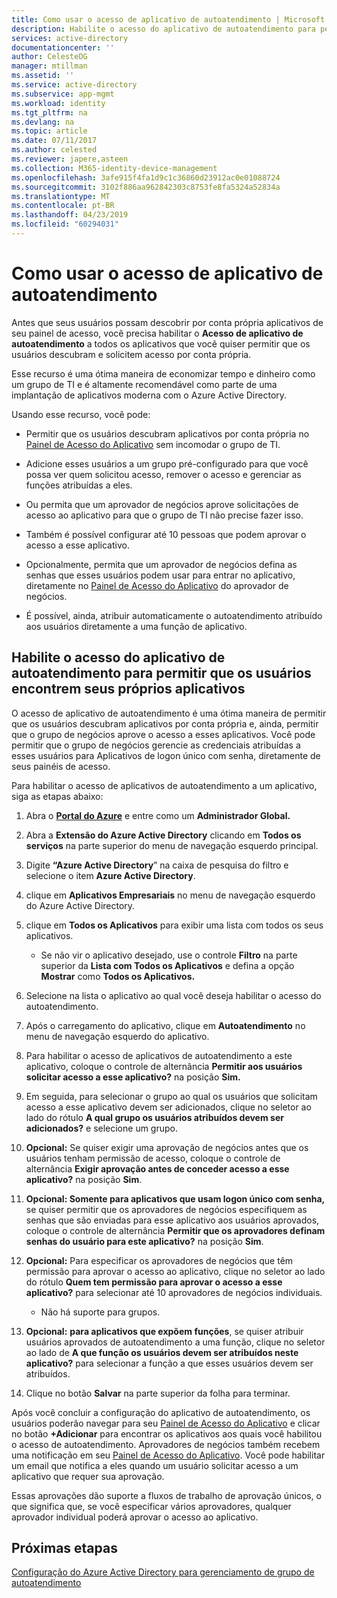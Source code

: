 ```yaml
---
title: Como usar o acesso de aplicativo de autoatendimento | Microsoft Docs
description: Habilite o acesso do aplicativo de autoatendimento para permitir que os usuários encontrem seus próprios aplicativos
services: active-directory
documentationcenter: ''
author: CelesteDG
manager: mtillman
ms.assetid: ''
ms.service: active-directory
ms.subservice: app-mgmt
ms.workload: identity
ms.tgt_pltfrm: na
ms.devlang: na
ms.topic: article
ms.date: 07/11/2017
ms.author: celested
ms.reviewer: japere,asteen
ms.collection: M365-identity-device-management
ms.openlocfilehash: 3afe915f4fa1d9c1c36860d23912ac0e01088724
ms.sourcegitcommit: 3102f886aa962842303c8753fe8fa5324a52834a
ms.translationtype: MT
ms.contentlocale: pt-BR
ms.lasthandoff: 04/23/2019
ms.locfileid: "60294031"
---
```

# <a name="how-to-use-self-service-application-access"></a>Como usar o acesso de aplicativo de autoatendimento

Antes que seus usuários possam descobrir por conta própria aplicativos de seu painel de acesso, você precisa habilitar o **Acesso de aplicativo de autoatendimento** a todos os aplicativos que você quiser permitir que os usuários descubram e solicitem acesso por conta própria.

Esse recurso é uma ótima maneira de economizar tempo e dinheiro como um grupo de TI e é altamente recomendável como parte de uma implantação de aplicativos moderna com o Azure Active Directory.

Usando esse recurso, você pode:

-   Permitir que os usuários descubram aplicativos por conta própria no [Painel de Acesso do Aplicativo](https://myapps.microsoft.com/) sem incomodar o grupo de TI.

-   Adicione esses usuários a um grupo pré-configurado para que você possa ver quem solicitou acesso, remover o acesso e gerenciar as funções atribuídas a eles.

-   Ou permita que um aprovador de negócios aprove solicitações de acesso ao aplicativo para que o grupo de TI não precise fazer isso.

-   Também é possível configurar até 10 pessoas que podem aprovar o acesso a esse aplicativo.

-   Opcionalmente, permita que um aprovador de negócios defina as senhas que esses usuários podem usar para entrar no aplicativo, diretamente no [Painel de Acesso do Aplicativo](https://myapps.microsoft.com/) do aprovador de negócios.

-   É possível, ainda, atribuir automaticamente o autoatendimento atribuído aos usuários diretamente a uma função de aplicativo.

## <a name="enable-self-service-application-access-to-allow-users-to-find-their-own-applications"></a>Habilite o acesso do aplicativo de autoatendimento para permitir que os usuários encontrem seus próprios aplicativos

O acesso de aplicativo de autoatendimento é uma ótima maneira de permitir que os usuários descubram aplicativos por conta própria e, ainda, permitir que o grupo de negócios aprove o acesso a esses aplicativos. Você pode permitir que o grupo de negócios gerencie as credenciais atribuídas a esses usuários para Aplicativos de logon único com senha, diretamente de seus painéis de acesso.

Para habilitar o acesso de aplicativos de autoatendimento a um aplicativo, siga as etapas abaixo:

1. Abra o [**Portal do Azure**](https://portal.azure.com/) e entre como um **Administrador Global.**

2. Abra a **Extensão do Azure Active Directory** clicando em **Todos os serviços** na parte superior do menu de navegação esquerdo principal.

3. Digite **“Azure Active Directory**” na caixa de pesquisa do filtro e selecione o item **Azure Active Directory**.

4. clique em **Aplicativos Empresariais** no menu de navegação esquerdo do Azure Active Directory.

5. clique em **Todos os Aplicativos** para exibir uma lista com todos os seus aplicativos.

   * Se não vir o aplicativo desejado, use o controle **Filtro** na parte superior da **Lista com Todos os Aplicativos** e defina a opção **Mostrar** como **Todos os Aplicativos.**

6. Selecione na lista o aplicativo ao qual você deseja habilitar o acesso do autoatendimento.

7. Após o carregamento do aplicativo, clique em **Autoatendimento** no menu de navegação esquerdo do aplicativo.

8. Para habilitar o acesso de aplicativos de autoatendimento a este aplicativo, coloque o controle de alternância **Permitir aos usuários solicitar acesso a esse aplicativo?** na posição **Sim.**

9. Em seguida, para selecionar o grupo ao qual os usuários que solicitam acesso a esse aplicativo devem ser adicionados, clique no seletor ao lado do rótulo **A qual grupo os usuários atribuídos devem ser adicionados?** e selecione um grupo.

10. **Opcional:** Se quiser exigir uma aprovação de negócios antes que os usuários tenham permissão de acesso, coloque o controle de alternância **Exigir aprovação antes de conceder acesso a esse aplicativo?** na posição **Sim**.

11. **Opcional: Somente para aplicativos que usam logon único com senha,** se quiser permitir que os aprovadores de negócios especifiquem as senhas que são enviadas para esse aplicativo aos usuários aprovados, coloque o controle de alternância **Permitir que os aprovadores definam senhas do usuário para este aplicativo?** na posição **Sim**.

12. **Opcional:** Para especificar os aprovadores de negócios que têm permissão para aprovar o acesso ao aplicativo, clique no seletor ao lado do rótulo **Quem tem permissão para aprovar o acesso a esse aplicativo?** para selecionar até 10 aprovadores de negócios individuais.

    * Não há suporte para grupos.

13. **Opcional:** **para aplicativos que expõem funções**, se quiser atribuir usuários aprovados de autoatendimento a uma função, clique no seletor ao lado de **A que função os usuários devem ser atribuídos neste aplicativo?** para selecionar a função a que esses usuários devem ser atribuídos.

14. Clique no botão **Salvar** na parte superior da folha para terminar.

Após você concluir a configuração do aplicativo de autoatendimento, os usuários poderão navegar para seu [Painel de Acesso do Aplicativo](https://myapps.microsoft.com/) e clicar no botão **+Adicionar** para encontrar os aplicativos aos quais você habilitou o acesso de autoatendimento. Aprovadores de negócios também recebem uma notificação em seu [Painel de Acesso do Aplicativo](https://myapps.microsoft.com/). Você pode habilitar um email que notifica a eles quando um usuário solicitar acesso a um aplicativo que requer sua aprovação. 

Essas aprovações dão suporte a fluxos de trabalho de aprovação únicos, o que significa que, se você especificar vários aprovadores, qualquer aprovador individual poderá aprovar o acesso ao aplicativo.

## <a name="next-steps"></a>Próximas etapas
[Configuração do Azure Active Directory para gerenciamento de grupo de autoatendimento](../users-groups-roles/groups-self-service-management.md)
